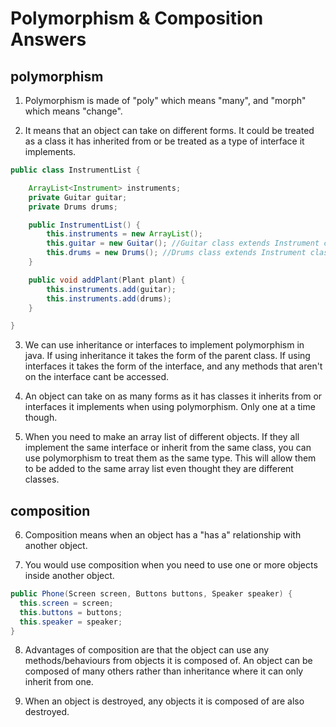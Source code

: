 # Polymorphism & Composition Answers

## polymorphism
1. Polymorphism is made of "poly" which means "many", and "morph" which means "change".

2. It means that an object can take on different forms. It could be treated as a class it has inherited from or be treated as a type of interface it implements.

```java
public class InstrumentList {

    ArrayList<Instrument> instruments;
    private Guitar guitar;
    private Drums drums;

    public InstrumentList() {
        this.instruments = new ArrayList();
        this.guitar = new Guitar(); //Guitar class extends Instrument class
        this.drums = new Drums(); //Drums class extends Instrument class
    }

    public void addPlant(Plant plant) {
        this.instruments.add(guitar);
        this.instruments.add(drums);
    }

}
```

3. We can use inheritance or interfaces to implement polymorphism in java. If using inheritance it takes the form of the parent class. If using interfaces it takes the form of the interface, and any methods that aren't on the interface cant be accessed.

4. An object can take on as many forms as it has classes it inherits from or interfaces it implements when using polymorphism. Only one at a time though.

5. When you need to make an array list of different objects. If they all implement the same interface or inherit from the same class, you can use polymorphism to treat them as the same type. This will allow them to be added to the same array list even thought they are different classes.

## composition
6. Composition means when an object has a "has a" relationship with another object.

7. You would use composition when you need to use one or more objects inside another object.

```java
public Phone(Screen screen, Buttons buttons, Speaker speaker) {
  this.screen = screen;
  this.buttons = buttons;
  this.speaker = speaker;
}
```

8. Advantages of composition are that the object can use any methods/behaviours from objects it is composed of. An object can be composed of many others rather than inheritance where it can only inherit from one.  

9. When an object is destroyed, any objects it is composed of are also destroyed.
